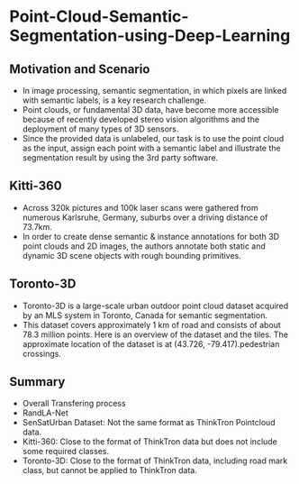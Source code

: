 # Point-Cloud-Semantic-Segmentation-using-Deep-Learning

## Motivation and Scenario
- In image processing, semantic segmentation, in which pixels are linked with semantic labels, is a key research challenge.
- Point clouds, or fundamental 3D data, have become more accessible because of recently developed stereo vision algorithms and the deployment of many types of 3D sensors. 
- Since the provided data is unlabeled, our task is to use the point cloud as the input, assign each point with a semantic label and illustrate the segmentation result by using the 3rd party software.

## Kitti-360
- Across 320k pictures and 100k laser scans were gathered from numerous Karlsruhe, Germany, suburbs over a driving distance of 73.7km. 
- In order to create dense semantic & instance annotations for both 3D point clouds and 2D images, the authors annotate both static and dynamic 3D scene objects with rough bounding primitives.

## Toronto-3D
- Toronto-3D is a large-scale urban outdoor point cloud dataset acquired by an MLS system in Toronto, Canada for semantic segmentation. 
- This dataset covers approximately 1 km of road and consists of about 78.3 million points. Here is an overview of the dataset and the tiles. The approximate location of the dataset is at (43.726, -79.417).pedestrian crossings.

## Summary
- Overall Transfering process
- RandLA-Net
- SenSatUrban Dataset: Not the same format as ThinkTron Pointcloud data. 
- Kitti-360: Close to the format of ThinkTron data but does not include some required classes. 
- Toronto-3D: Close to the format of ThinkTron data, including road mark class, but cannot be applied to ThinkTron data.

